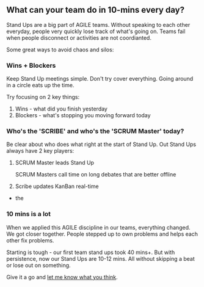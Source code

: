 ## What can your team do in 10-mins every day?

Stand Ups are a big part of AGILE teams. Without speaking to each other everyday, people very quickly lose track of what's going on. Teams fail when people disconnect or activities are not coordianted.

Some great ways to avoid chaos and silos:

### Wins + Blockers

Keep Stand Up meetings simple. Don't try cover everything. Going around in a circle eats up the time. 

Try focusing on 2 key things:

1. Wins - what did you finish yesterday
2. Blockers - what's stopping you moving forward today

### Who's the 'SCRIBE' and who's the 'SCRUM Master' today?

Be clear about who does what right at the start of Stand Up. Out Stand Ups always have 2 key players:

1. SCRUM Master leads Stand Up 

    SCRUM Masters call time on long debates that are better offline

2. Scribe updates KanBan real-time
- the 

### 10 mins is a lot

When we applied this AGILE discipline in our teams, everything changed. We got closer together. People stepped up to own problems and helps each other fix problems. 

Starting is tough - our first team stand ups took 40 mins+. But with persistence, now our Stand Ups are 10-12 mins. All without skipping a beat or lose out on something.

Give it a go and [let me know what you think](sayhi.md).
